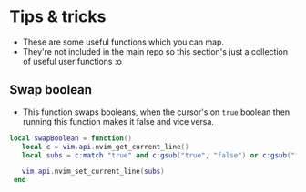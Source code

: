 # Tips & tricks

- These are some useful functions which you can map.
- They're not included in the main repo so this section's just a collection of useful user functions :o

## Swap boolean

- This function swaps booleans, when the cursor's on ```true``` boolean then running this function makes it false and vice versa.

```lua
local swapBoolean = function()
   local c = vim.api.nvim_get_current_line()
   local subs = c:match "true" and c:gsub("true", "false") or c:gsub("false", "true")

   vim.api.nvim_set_current_line(subs)
 end
```
